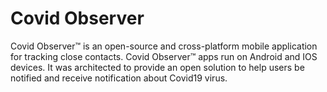Covid Observer
==============

Covid Observer&trade; is an open-source and cross-platform mobile application for tracking close contacts.
Covid Observer&trade; apps run on Android and IOS devices. It was architected to provide an open solution to help users be notified and receive notification about Covid19 virus.
